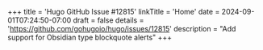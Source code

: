 +++
title = 'Hugo GitHub Issue #12815'
linkTitle = 'Home'
date = 2024-09-01T07:24:50-07:00
draft = false
details = 'https://github.com/gohugoio/hugo/issues/12815'
description = "Add support for Obsidian type blockquote alerts"
+++
